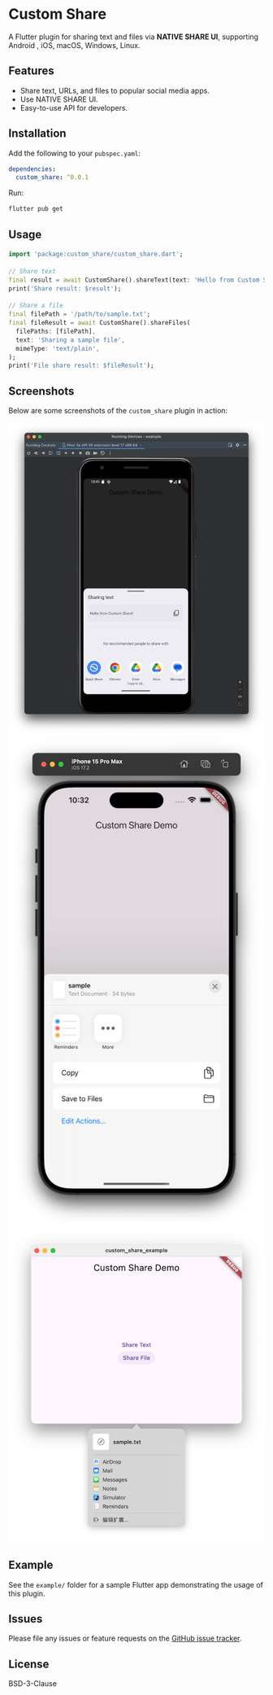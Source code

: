 # Custom Share

A Flutter plugin for sharing text and files via **NATIVE SHARE UI**, supporting Android , iOS, macOS, Windows, Linux.

## Features
- Share text, URLs, and files to popular social media apps.
- Use NATIVE SHARE UI.
- Easy-to-use API for developers.

## Installation
Add the following to your `pubspec.yaml`:
```yaml
dependencies:
  custom_share: ^0.0.1
```

Run:
```bash
flutter pub get
```

## Usage
```dart
import 'package:custom_share/custom_share.dart';

// Share text
final result = await CustomShare().shareText(text: 'Hello from Custom Share!');
print('Share result: $result');

// Share a file
final filePath = '/path/to/sample.txt';
final fileResult = await CustomShare().shareFiles(
  filePaths: [filePath],
  text: 'Sharing a sample file',
  mimeType: 'text/plain',
);
print('File share result: $fileResult');
```

## Screenshots
Below are some screenshots of the `custom_share` plugin in action:

![Android Screenshot](https://github.com/jkdeng678/custom_share/blob/main/screenshots/Android.png?raw=true)
![iOS Screenshot](https://github.com/jkdeng678/custom_share/blob/main/screenshots/IOS.png?raw=true)
![macOS Screenshot](https://github.com/jkdeng678/custom_share/blob/main/screenshots/macOS.png?raw=true)

## Example
See the `example/` folder for a sample Flutter app demonstrating the usage of this plugin.

## Issues
Please file any issues or feature requests on the [GitHub issue tracker](https://github.com/jkdeng678/custom_share/issues).

## License
BSD-3-Clause